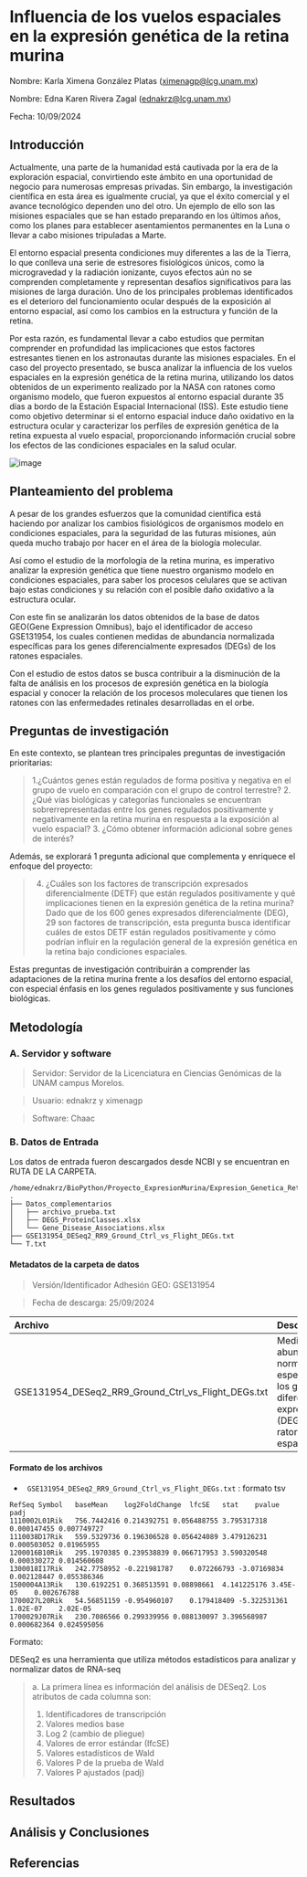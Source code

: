 # Influencia de los vuelos espaciales en la expresión genética de la retina murina  

Nombre: Karla Ximena González Platas (<ximenagp@lcg.unam.mx>)
 
Nombre: Edna Karen Rivera Zagal (<ednakrz@lcg.unam.mx>)

Fecha:  10/09/2024 


## Introducción

Actualmente, una parte de la humanidad está cautivada por la era de la exploración espacial, convirtiendo este ámbito en una oportunidad de negocio para numerosas empresas privadas. Sin embargo, la investigación científica en esta área es igualmente crucial, ya que el éxito comercial y el avance tecnológico dependen uno del otro. Un ejemplo de ello son las misiones espaciales que se han estado preparando en los últimos años, como los planes para establecer asentamientos permanentes en la Luna o llevar a cabo misiones tripuladas a Marte.

El entorno espacial presenta condiciones muy diferentes a las de la Tierra, lo que conlleva una serie de estresores fisiológicos únicos, como la microgravedad y la radiación ionizante, cuyos efectos aún no se comprenden completamente y representan desafíos significativos para las misiones de larga duración. Uno de los principales problemas identificados es el deterioro del funcionamiento ocular después de la exposición al entorno espacial, así como los cambios en la estructura y función de la retina.

Por esta razón, es fundamental llevar a cabo estudios que permitan comprender en profundidad las implicaciones que estos factores estresantes tienen en los astronautas durante las misiones espaciales. En el caso del proyecto presentado, se busca analizar la influencia de los vuelos espaciales en la expresión genética de la retina murina, utilizando los datos obtenidos de un experimento realizado por la NASA con ratones como organismo modelo, que fueron expuestos al entorno espacial durante 35 días a bordo de la Estación Espacial Internacional (ISS). Este estudio tiene como objetivo determinar si el entorno espacial induce daño oxidativo en la estructura ocular y caracterizar los perfiles de expresión genética de la retina expuesta al vuelo espacial, proporcionando información crucial sobre los efectos de las condiciones espaciales en la salud ocular.


![image](https://github.com/user-attachments/assets/66935ed7-0b2d-4611-b15a-adbdda2b6134)
                                   

## Planteamiento del problema

A pesar de los grandes esfuerzos que la comunidad científica está haciendo por analizar los cambios fisiológicos de organismos modelo en condiciones espaciales, para la seguridad de las futuras misiones, aún queda mucho trabajo por hacer en el área de la biología molecular.

Así como el estudio de la morfología de la retina murina, es imperativo analizar la expresión genética que tiene nuestro organismo modelo en condiciones espaciales, para saber los procesos celulares que se activan bajo estas condiciones y su relación con el posible daño oxidativo a la estructura ocular. 

Con este fin se analizarán los datos  obtenidos de la base de datos GEO(Gene Expression Omnibus), bajo el identificador de acceso GSE131954, los cuales contienen medidas de abundancia normalizada específicas para los genes diferencialmente expresados (DEGs) de los ratones espaciales.  

Con el estudio de estos datos se busca contribuir a la disminución de la falta de análisis en los procesos de expresión genética en la biología espacial y conocer la relación de los procesos moleculares que tienen los ratones con las enfermedades retinales desarrolladas en el orbe. 


## Preguntas de investigación

En este contexto, se plantean tres principales preguntas de investigación prioritarias:

> 1.¿Cuántos genes están regulados de forma positiva y negativa en el grupo de vuelo en comparación con el grupo de control terrestre?
> 2. ¿Qué vías biológicas y categorías funcionales se encuentran sobrerrepresentadas entre los genes regulados positivamente y negativamente en la retina murina en respuesta a la exposición al vuelo espacial?
> 3. ¿Cómo obtener información adicional sobre genes de interés?


Además, se explorará 1 pregunta adicional que complementa y enriquece el enfoque del proyecto:
 
 > 4. ¿Cuáles son los factores de transcripción expresados ​​diferencialmente (DETF) que están regulados positivamente y qué implicaciones tienen en la expresión genética de la retina murina?
Dado que de los 600 genes expresados ​​diferencialmente (DEG), 29 son factores de transcripción, esta pregunta busca identificar cuáles de estos DETF están regulados positivamente y cómo podrían influir en la regulación general de la expresión genética en la retina bajo condiciones espaciales.

Estas preguntas de investigación contribuirán a comprender las adaptaciones de la retina murina frente a los desafíos del entorno espacial, con especial énfasis en los genes regulados positivamente y sus funciones biológicas.


## Metodología

<!-- [Identificar y describir los diferentes datos de entrada con los que se cuenta, así como de dónde fueron descargados, el formato de los mismos, y las columnas con las que cuenta. Especificar si se utilizará un servidor en particular para trabajar, o herramientas para el desarrollo de la solución del análsis. Formular las preguntas biológicas que se busca resolver con el análisis de los datos para determinar las tareas a realizar por cada una de ellas.] -->


### A. Servidor y software

> Servidor: Servidor de la Licenciatura en Ciencias Genómicas de la UNAM campus Morelos. 

> Usuario: ednakrz  y ximenagp 

> Software: Chaac 

### B. Datos de Entrada 

Los datos de entrada fueron descargados desde NCBI y se encuentran en RUTA DE LA CARPETA.

```
/home/ednakrz/BioPython/Proyecto_ExpresionMurina/Expresion_Genetica_RetinaMurina/data
.
├── Datos_complementarios
│   ├── archivo_prueba.txt
│   ├── DEGS_ProteinClasses.xlsx
│   └── Gene_Disease_Associations.xlsx
├── GSE131954_DESeq2_RR9_Ground_Ctrl_vs_Flight_DEGs.txt
└── T.txt
```


#### Metadatos de la carpeta de datos


> Versión/Identificador Adhesión GEO: GSE131954

> Fecha de descarga: 25/09/2024

| Archivo | Descripción  | Tipo |
|:--      |:--           |:--  |
| GSE131954_DESeq2_RR9_Ground_Ctrl_vs_Flight_DEGs.txt  | Medidas de abundancia normalizada específicas para los genes diferencialmente expresados (DEGs) de los ratones espaciales | Formato tsv |




#### Formato de los archivos



- ` GSE131954_DESeq2_RR9_Ground_Ctrl_vs_Flight_DEGs.txt` : formato tsv


```
RefSeq Symbol	baseMean	log2FoldChange	lfcSE	stat	pvalue	padj
1110002L01Rik	756.7442416	0.214392751	0.056488755	3.795317318	0.000147455	0.007749727
1110038D17Rik	559.5329736	0.196306528	0.056424089	3.479126231	0.000503052	0.01965955
1200016B10Rik	295.1970385	0.239538839	0.066717953	3.590320548	0.000330272	0.014560608
1300018I17Rik	242.7758952	-0.221981787	0.072266793	-3.07169834	0.002128447	0.055386346
1500004A13Rik	130.6192251	0.368513591	0.08898661	4.141225176	3.45E-05	0.002676788
1700027L20Rik	54.56851159	-0.954960107	0.179418409	-5.322531361	1.02E-07	2.02E-05
1700029J07Rik	230.7086566	0.299339956	0.088130097	3.396568987	0.000682364	0.024595056

```

Formato: 

DESeq2 es una herramienta que utiliza métodos estadísticos para analizar y normalizar datos de RNA-seq
> a. La primera línea es información del análisis de DESeq2.
 > Los atributos de cada columna son: 
>   1) Identificadores de transcripción
>   2) Valores medios base
>   3) Log 2 (cambio de pliegue)
>   4) Valores de error estándar (IfcSE)
>   5) Valores estadísticos de Wald
>   6) Valores P de la prueba de Wald
>   7) Valores P ajustados (padj)


## Resultados
 

<!-- ### X. Pregunta 

Archivo(s):     

Algoritmo: 

1. 

Solución: Describir paso a paso la solución, incluyendo los comandos correspondientes

```bash

```

-->




## Análisis y Conclusiones

 <!-- Describir todo lo que descubriste en este análisis -->


## Referencias
<!-- Registrar todas las referencias consultadas. Se sugiere formato APA. Ejemplo:
 
 [1] Frederick R. Blattner et al., The Complete Genome Sequence of <i>Escherichia coli</i> K-12.Science277,1453-1462(1997).DOI:10.1126/science.277.5331.1453
 
 -->
